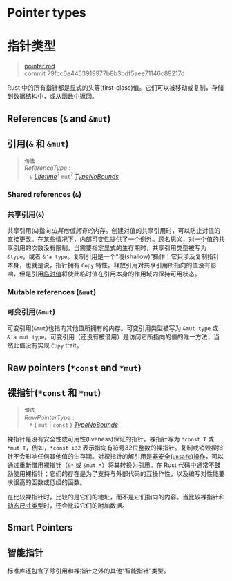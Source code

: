 # Pointer types
# 指针类型

>[pointer.md](https://github.com/rust-lang/reference/blob/master/src/types/pointer.md)\
>commit 79fcc6e4453919977b8b3bdf5aee71146c89217d

Rust 中的所有指针都是显式的头等(first-class)值。它们可以被移动或复制，存储到数据结构中，或从函数中返回。

## References (`&` and `&mut`)
## 引用(`&` 和 `&mut`)

> **<sup>句法</sup>**\
> _ReferenceType_ :\
> &nbsp;&nbsp; `&` [_Lifetime_]<sup>?</sup> `mut`<sup>?</sup> [_TypeNoBounds_]

### Shared references (`&`)
### 共享引用(`&`)

共享引用(`&`)指向*由其他值拥有的*内存。创建对值的共享引用时，可以防止对值的直接更改。在某些情况下，[内部可变性][Interior mutability]提供了一个例外。顾名思义，对一个值的共享引用的次数没有限制。当需要指定显式的生存期时，共享引用类型被写为 `&type`，或者 `&'a type`。复制引用是一个“浅(shallow)”操作：它只涉及复制指针本身，也就是说，指针拥有 `Copy` 特性。释放引用对共享引用所指向的值没有影响，但是引用[临时值][temporary value]将使此临时值在引用本身的作用域内保持可用状态。

### Mutable references (`&mut`)
### 可变引用(`&mut`)

可变引用(`&mut`)也指向其他值所拥有的内存。可变引用类型被写为 `&mut type` 或 `&'a mut type`。可变引用（还没有被借用）是访问它所指向的值的唯一方法，当然此值没有实现 `Copy` trait。

## Raw pointers (`*const` and `*mut`)
## 裸指针(`*const` 和 `*mut`)

> **<sup>句法</sup>**\
> _RawPointerType_ :\
> &nbsp;&nbsp; `*` ( `mut` | `const` ) [_TypeNoBounds_]

裸指针是没有安全性或可用性(liveness)保证的指针。裸指针写为 `*const T` 或 `*mut T`，例如，`*const i32` 表示指向有符号32位整数的裸指针。复制或销毁裸指针不会影响任何其他值的生存期。对裸指针的解引用是[非安全(`unsafe`)操作][`unsafe` operation]，可以通过重新借用裸指针（`&*` 或 `&mut *`）将其转换为引用。在 Rust 代码中通常不鼓励使用裸指针；它们的存在是为了支持与外部代码的互操作性，以及编写对性能要求很高的函数或低级的函数。

在比较裸指针时，比较的是它们的地址，而不是它们指向的内容。当比较裸指针和[动态尺寸类型][dynamically sized types]时，还会比较它们的附加数据。

## Smart Pointers
## 智能指针

标准库还包含了除引用和裸指针之外的其他“智能指针”类型。

[Interior mutability]: ../interior-mutability.md
[_Lifetime_]: ../trait-bounds.md
[_TypeNoBounds_]: ../types.md#type-expressions
[`unsafe` operation]: ../unsafety.md
[dynamically sized types]: ../dynamically-sized-types.md
[temporary value]: ../expressions.md#临时位置
